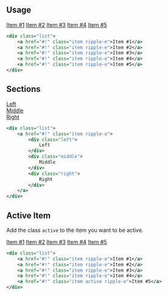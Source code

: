 <ins id="stable"></ins>

## Usage

<div class="p-4 m-1">
	<div class="list" style="width: 20vh;margin: auto;">
		<a href="#!" class="item ripple-e">Item #1</a>
		<a href="#!" class="item ripple-e">Item #2</a>
		<a href="#!" class="item ripple-e">Item #3</a>
		<a href="#!" class="item ripple-e">Item #4</a>
		<a href="#!" class="item ripple-e">Item #5</a>
	</div>
</div>

```xml
<div class="list">
	<a href="#!" class="item ripple-e">Item #1</a>
	<a href="#!" class="item ripple-e">Item #2</a>
	<a href="#!" class="item ripple-e">Item #3</a>
	<a href="#!" class="item ripple-e">Item #4</a>
	<a href="#!" class="item ripple-e">Item #5</a>
</div>
```

## Sections

<div class="p-4 m-1">
	<div class="list" style="width: 20vh;margin: auto;">
		<a href="#!" class="item ripple-e">
			<div class="left">
				Left
			</div>
			<div class="middle">
				Middle
			</div>
			<div class="right">
				Right
			</div>
		</a>
	</div>
</div>

```xml
<div class="list">
	<a href="#!" class="item ripple-e">
		<div class="left">
			Left
		</div>
		<div class="middle">
			Middle
		</div>
		<div class="right">
			Right
		</div>
	</a>
</div>
```

## Active Item 
Add the class `active` to the item you want to be active.
<div class="p-4 m-1">
	<div class="list" style="width: 20vh;margin: auto;">
		<a href="#!" class="item ripple-e">Item #1</a>
		<a href="#!" class="item ripple-e">Item #2</a>
		<a href="#!" class="item ripple-e">Item #3</a>
		<a href="#!" class="item ripple-e">Item #4</a>
		<a href="#!" class="item active ripple-e">Item #5</a>
	</div>
</div>

```xml
<div class="list">
	<a href="#!" class="item ripple-e">Item #1</a>
	<a href="#!" class="item ripple-e">Item #2</a>
	<a href="#!" class="item ripple-e">Item #3</a>
	<a href="#!" class="item ripple-e">Item #4</a>
	<a href="#!" class="item active ripple-e">Item #5</a>
</div>
```